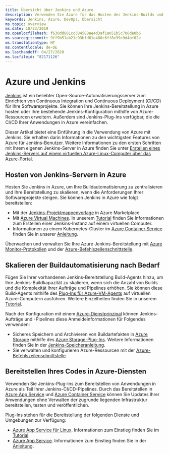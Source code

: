 ```yaml
---
title: Übersicht über Jenkins und Azure
description: Verwenden Sie Azure für das Hosten des Jenkins-Builds und das Bereitstellen von Automatisierungsservern. Nutzen Sie darüber hinaus Azure Compute- und Azure Storage-Ressourcen, um die Pipelines für Continuous Integration und Continuous Deployment (CI/CD) zu erweitern.
keywords: Jenkins, Azure, DevOps, Übersicht
ms.topic: overview
ms.date: 10/23/2019
ms.openlocfilehash: f630dd601cc384588ae4d3af1a051b5c706de0b6
ms.sourcegitcommit: 9ff9b51ab21c93bfd61e480c6ff8e39c9d4bf02e
ms.translationtype: HT
ms.contentlocale: de-DE
ms.lasthandoff: 04/27/2020
ms.locfileid: "82171126"
---
```

# <a name="azure-and-jenkins"></a>Azure und Jenkins

[Jenkins](https://jenkins.io/) ist ein beliebter Open-Source-Automatisierungsserver zum Einrichten von Continuous Integration und Continuous Deployment (CI/CD) für Ihre Softwareprojekte. Sie können Ihre Jenkins-Bereitstellung in Azure hosten oder Ihre bestehende Jenkins-Konfiguration mithilfe von Azure-Ressourcen erweitern. Außerdem sind Jenkins-Plug-Ins verfügbar, die die CI/CD Ihrer Anwendungen in Azure vereinfachen.

Dieser Artikel bietet eine Einführung in die Verwendung von Azure mit Jenkins. Sie erhalten darin Informationen zu den wichtigsten Features von Azure für Jenkins-Benutzer. Weitere Informationen zu den ersten Schritten mit Ihrem eigenen Jenkins-Server in Azure finden Sie unter [Erstellen eines Jenkins-Servers auf einem virtuellen Azure-Linux-Computer über das Azure-Portal](configure-on-linux-vm.md).

## <a name="host-your-jenkins-servers-in-azure"></a>Hosten von Jenkins-Servern in Azure

Hosten Sie Jenkins in Azure, um Ihre Buildautomatisierung zu zentralisieren und Ihre Bereitstellung zu skalieren, wenn die Anforderungen Ihrer Softwareprojekte steigen. Sie können Jenkins in Azure wie folgt bereitstellen:
 
- Mit der [Jenkins-Projektmappenvorlage](configure-on-linux-vm.md) in Azure Marketplace
- Mit [Azure Virtual Machines](/azure/virtual-machines/linux/overview). In unserem [Tutorial](pipeline-with-github-and-docker.md) finden Sie Informationen zum Erstellen einer Jenkins-Instanz auf einem virtuellen Computer.
- Informationen zu einem Kubernetes-Cluster im [Azure Container Service](/azure/container-service/kubernetes/container-service-kubernetes-walkthrough) finden Sie in unserer [Anleitung](/azure/container-service/kubernetes/container-service-kubernetes-jenkins).

Überwachen und verwalten Sie Ihre Azure Jenkins-Bereitstellung mit [Azure Monitor-Protokollen](/azure/log-analytics/log-analytics-overview) und der [Azure-Befehlszeilenschnittstelle](/cli/azure).

## <a name="scale-your-build-automation-on-demand"></a>Skalieren der Buildautomatisierung nach Bedarf

Fügen Sie Ihrer vorhandenen Jenkins-Bereitstellung Build-Agents hinzu, um Ihre Jenkins-Buildkapazität zu skalieren, wenn sich die Anzahl von Builds und die Komplexität Ihrer Aufträge und Pipelines erhöhen. Sie können diese Build-Agents mithilfe des [Plug-Ins für Azure-VM-Agents](https://plugins.jenkins.io/azure-vm-agents) auf virtuellen Azure-Computern ausführen. Weitere Einzelheiten finden Sie in unserem [Tutorial](/azure/jenkins/jenkins-azure-vm-agents).

Nach der Konfiguration mit einem [Azure-Dienstprinzipal](/azure/azure-resource-manager/resource-group-overview) können Jenkins-Aufträge und -Pipelines diese Anmeldeinformationen für Folgendes verwenden:

- Sicheres Speichern und Archivieren von Buildartefakten in [Azure Storage](/azure/storage/common/storage-introduction) mithilfe des [Azure Storage-Plug-Ins](https://plugins.jenkins.io/windows-azure-storage). Weitere Informationen finden Sie in der [Jenkins-Speicheranleitung](azure-storage-blobs-as-build-artifact-repository.md).
- Sie verwalten und konfigurieren Azure-Ressourcen mit der [Azure-Befehlszeilenschnittstelle](/azure/jenkins/deploy-to-azure-app-service-using-azure-cli).

## <a name="deploy-your-code-into-azure-services"></a>Bereitstellen Ihres Codes in Azure-Diensten

Verwenden Sie Jenkins-Plug-Ins zum Bereitstellen von Anwendungen in Azure als Teil Ihrer Jenkins-CI/CD-Pipelines. Durch das Bereitstellen in [Azure App Service](/azure/app-service/) und [Azure Container Service](/azure/container-service/kubernetes/) können Sie Updates Ihrer Anwendungen ohne Verwalten der zugrunde liegenden Infrastruktur bereitstellen, testen und veröffentlichen.

 Plug-Ins stehen für die Bereitstellung der folgenden Dienste und Umgebungen zur Verfügung:

- [Azure App Service für Linux](/azure/app-service/containers/app-service-linux-intro). Informationen zum Einstieg finden Sie im [Tutorial](deploy-from-github-to-azure-app-service.md).
- [Azure App Service](/azure/app-service/overview). Informationen zum Einstieg finden Sie in der [Anleitung](deploy-to-azure-app-service-using-plugin.md).